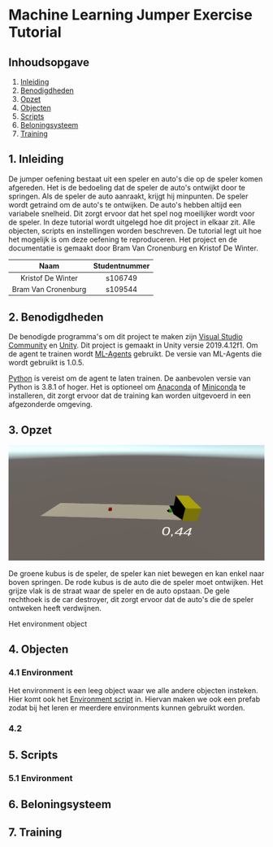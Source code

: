 # Machine Learning Jumper Exercise Tutorial

## Inhoudsopgave

1. [Inleiding](#inleiding)
2. [Benodigdheden](#benodigdheden)
3. [Opzet](#opzet)
4. [Objecten](#objecten)
5. [Scripts](#scripts)
6. [Beloningsysteem](#beloningsysteem)
7. [Training](#training)

## 1. Inleiding

De jumper oefening bestaat uit een speler en auto's die op de speler komen afgereden. Het is de bedoeling dat de speler de auto's ontwijkt door te springen. Als de speler de auto aanraakt, krijgt hij minpunten. De speler wordt getraind om de auto's te ontwijken. De auto's hebben altijd een variabele snelheid. Dit zorgt ervoor dat het spel nog moeilijker wordt voor de speler. In deze tutorial wordt uitgelegd hoe dit project in elkaar zit. Alle objecten, scripts en instellingen worden beschreven. De tutorial legt uit hoe het mogelijk is om deze oefening te reproduceren. Het project en de documentatie is gemaakt door Bram Van Cronenburg en Kristof De Winter.

| Naam                | Studentnummer |
|:-------------------:|:-------------:|
| Kristof De Winter   | s106749       |
| Bram Van Cronenburg | s109544       |

## 2. Benodigdheden

De benodigde programma's om dit project te maken zijn [Visual Studio Community](https://visualstudio.microsoft.com/vs/community/) en [Unity](https://store.unity.com/download). Dit project is gemaakt in Unity versie 2019.4.12f1. Om de agent te trainen wordt [ML-Agents](https://github.com/Unity-Technologies/ml-agents/releases) gebruikt. De versie van ML-Agents die wordt gebruikt is 1.0.5.

[Python](https://www.python.org/downloads/) is vereist om de agent te laten trainen. De aanbevolen versie van Python is 3.8.1 of hoger. Het is optioneel om [Anaconda](https://www.anaconda.com/) of [Miniconda](https://docs.conda.io/en/latest/miniconda.html) te installeren, dit zorgt ervoor dat de training kan worden uitgevoerd in een afgezonderde omgeving.

## 3. Opzet

![Opzet Project](Images/OpzetProject.PNG)

De groene kubus is de speler, de speler kan niet bewegen en kan enkel naar boven springen. De rode kubus is de auto die de speler moet ontwijken. Het grijze vlak is de straat waar de speler en de auto opstaan. De gele rechthoek is de car destroyer, dit zorgt ervoor dat de auto's die de speler ontweken heeft verdwijnen.

Het environment object 

## 4. Objecten

### 4.1 Environment

Het environment is een leeg object waar we alle andere objecten insteken. Hier komt ook het [Environment script]() in.
Hiervan maken we ook een prefab zodat bij het leren er meerdere environments kunnen gebruikt worden. 

### 4.2 

## 5. Scripts

### 5.1 Environment

## 6. Beloningsysteem

## 7. Training


